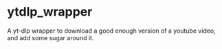 # ytdlp_wrapper
A yt-dlp wrapper to download a good enough version of a youtube video, and add some sugar around it.
